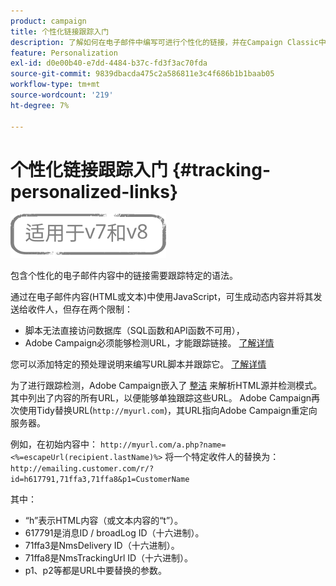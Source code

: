 ```yaml
---
product: campaign
title: 个性化链接跟踪入门
description: 了解如何在电子邮件中编写可进行个性化的链接，并在Campaign Classic中支持跟踪。
feature: Personalization
exl-id: d0e00b40-e7dd-4484-b37c-fd3f3ac70fda
source-git-commit: 9839dbacda475c2a586811e3c4f686b1b1baab05
workflow-type: tm+mt
source-wordcount: '219'
ht-degree: 7%

---
```


# 个性化链接跟踪入门 {#tracking-personalized-links}

![](../../assets/common.svg)

包含个性化的电子邮件内容中的链接需要跟踪特定的语法。

通过在电子邮件内容(HTML或文本)中使用JavaScript，可生成动态内容并将其发送给收件人，但存在两个限制：

* 脚本无法直接访问数据库（SQL函数和API函数不可用），
* Adobe Campaign必须能够检测URL，才能跟踪链接。 [了解详情](detecting-tracking-urls.md)

您可以添加特定的预处理说明来编写URL脚本并跟踪它。 [了解详情](pre-processing-instructions.md)

为了进行跟踪检测，Adobe Campaign嵌入了 [整洁](https://www.html-tidy.org/) 来解析HTML源并检测模式。 其中列出了内容的所有URL，以便能够单独跟踪这些URL。 Adobe Campaign再次使用Tidy替换URL(`http://myurl.com`)，其URL指向Adobe Campaign重定向服务器。

例如，在初始内容中： `http://myurl.com/a.php?name=<%=escapeUrl(recipient.lastName)%>` 将一个特定收件人的替换为： `http://emailing.customer.com/r/?id=h617791,71ffa3,71ffa8&p1=CustomerName`

其中：

* “h”表示HTML内容（或文本内容的“t”）。
* 617791是消息ID / broadLog ID（十六进制）。
* 71ffa3是NmsDelivery ID（十六进制）。
* 71ffa8是NmsTrackingUrl ID（十六进制）。
* p1、p2等都是URL中要替换的参数。

